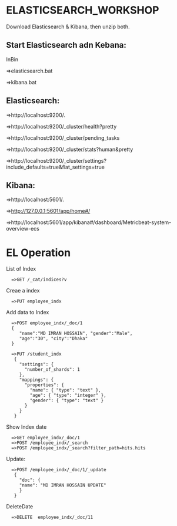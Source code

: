 # ELASTICSEARCH_WORKSHOP


 Download Elasticsearch & Kibana, then unzip both.



Start Elasticsearch adn Kebana:
-----------------------------------

InBin 

  =>elasticsearch.bat

  =>kibana.bat
  
  


Elasticsearch:
------------------------

  =>http://localhost:9200/.
  
  =>http://localhost:9200/_cluster/health?pretty
  
  =>http://localhost:9200/_cluster/pending_tasks
  
  =>http://localhost:9200/_cluster/stats?human&pretty
    
  =>http://localhost:9200/_cluster/settings?include_defaults=true&flat_settings=true
  
  
  
  
  
Kibana: 
----------------------------------------

  =>http://localhost:5601/.

  =>http://127.0.0.1:5601/app/home#/

  =>http://localhost:5601/app/kibana#/dashboard/Metricbeat-system-overview-ecs
  
  
  
  
EL Operation
============================


List of Index

      =>GET /_cat/indices?v
     
     
Creae a index

      =>PUT employee_indx


Add data to Index

      =>POST employee_indx/_doc/1
      {
         "name":"MD IMRAN HOSSAIN", "gender":"Male",
         "age":"30", "city":"Dhaka"
      }
      
      =>PUT /student_indx
       {
         "settings": {
           "number_of_shards": 1
         },
         "mappings": {
           "properties": {
             "name": { "type": "text" },
             "age": { "type": "integer" },
             "gender": { "type": "text" }
           }
         }
       }
       

Show Index date

      =>GET employee_indx/_doc/1
      =>POST /employee_indx/_search
      =>POST /employee_indx/_search?filter_path=hits.hits
     
     
Update:

      =>POST /employee_indx/_doc/1/_update
       {
         "doc": {
         "name": "MD IMRAN HOSSAIN UPDATE"
         }
       }
  DeleteDate    
  
      =>DELETE  employee_indx/_doc/11


